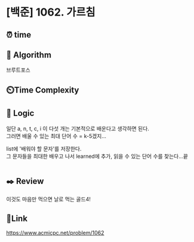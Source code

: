 # [백준] 1062. 가르침


## ⏰ **time**


## :pushpin: **Algorithm**
브루트포스 

## ⏲️**Time Complexity**


## :round_pushpin: **Logic**
일단 a, n, t, c, i 이 다섯 개는 기본적으로 배운다고 생각하면 된다. <br/>
그러면 배울 수 있는 최대 단어 수 = k-5겠지...<br/>

list에 '배워야 할 문자'를 저장한다. <br/>
그 문자들을 최대한 배우고 나서 learned에 추가, 읽을 수 있는 단어 수를 찾는다...끝
```java

```


## :black_nib: **Review**
이것도 마음만 먹으면 날로 먹는 골드4! 

## 📡**Link**
https://www.acmicpc.net/problem/1062